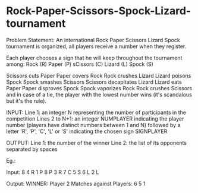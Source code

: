 # Rock-Paper-Scissors-Spock-Lizard-tournament
Problem Statement:
An international Rock Paper Scissors Lizard Spock tournament is 
organized, all players receive a number when they register.

Each player chooses a sign that he will keep throughout the tournament among:
Rock (R)
Paper (P)
sCissors (C)
Lizard (L)
Spock (S)

Scissors cuts Paper
Paper covers Rock
Rock crushes Lizard
Lizard poisons Spock
Spock smashes Scissors
Scissors decapitates Lizard
Lizard eats Paper
Paper disproves Spock
Spock vaporizes Rock
Rock crushes Scissors
and in case of a tie, the player with the lowest number wins (it's scandalous but it's
the rule).

INPUT: Line 1: an integer N representing the number of participants in the competition
Lines 2 to N+1: an integer NUMPLAYER indicating the player number (players have 
distinct numbers between 1 and N) followed by a letter 'R', 'P', 'C', 'L' or 'S' 
indicating the chosen sign SIGNPLAYER

OUTPUT: Line 1: the number of the winner
	Line 2: the list of its opponents separated by spaces

Eg.: 

Input:
8
4 R
1 P
8 P
3 R
7 C
5 S
6 L
2 L

Output:
WINNER: Player 2
Matches against Players: 6 5 1
